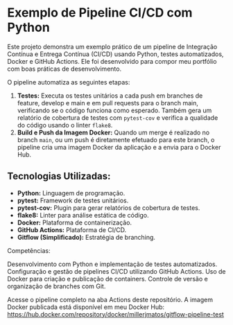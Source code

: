 # Exemplo de Pipeline CI/CD com Python

Este projeto demonstra um exemplo prático de um pipeline de Integração Contínua e Entrega Contínua (CI/CD) usando Python, testes automatizados, Docker e GitHub Actions. Ele foi desenvolvido para compor meu portfólio com boas práticas de desenvolvimento.

O pipeline automatiza as seguintes etapas:

1.  **Testes:** Executa os testes unitários a cada push em branches de feature, develop e main e em pull requests para o branch main, verificando se o código funciona como esperado. Também gera um relatório de cobertura de testes com `pytest-cov` e verifica a qualidade do código usando o linter `flake8`.
2.  **Build e Push da Imagem Docker:** Quando um merge é realizado no branch `main`, ou um push é diretamente efetuado para este branch, o pipeline cria uma imagem Docker da aplicação e a envia para o Docker Hub.

## Tecnologias Utilizadas:

*   **Python:** Linguagem de programação.
*   **pytest:** Framework de testes unitários.
*   **pytest-cov:** Plugin para gerar relatórios de cobertura de testes.
*   **flake8:** Linter para análise estática de código.
*   **Docker:** Plataforma de containerização.
*   **GitHub Actions:** Plataforma de CI/CD.
*   **Gitflow (Simplificado):** Estratégia de branching.

Competências:

Desenvolvimento com Python e implementação de testes automatizados.
Configuração e gestão de pipelines CI/CD utilizando GitHub Actions.
Uso de Docker para criação e publicação de containers.
Controle de versão e organização de branches com Git.

Acesse o pipeline completo na aba Actions deste repositório. A imagem Docker publicada está disponível em meu Docker Hub: https://hub.docker.com/repository/docker/millerjmatos/gitflow-pipeline-test
